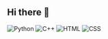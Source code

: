 ## Hi there 👋

![Python](https://img.shields.io/badge/Python-100%25-brightgreen)
![C++](https://img.shields.io/badge/C%2B%2B-90%25-yellowgreen)
![HTML](https://img.shields.io/badge/HTML-95%25-lightgreen)
![CSS](https://img.shields.io/badge/CSS-90%25-yellow)

